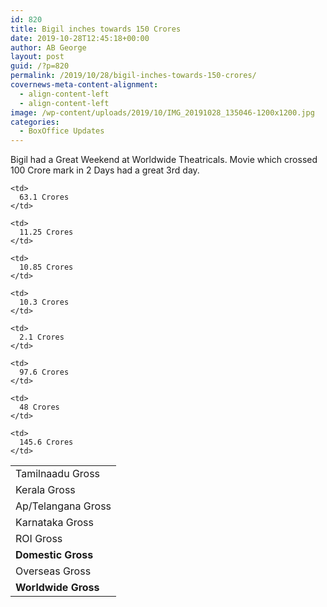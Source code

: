 ```yaml
---
id: 820
title: Bigil inches towards 150 Crores
date: 2019-10-28T12:45:18+00:00
author: AB George
layout: post
guid: /?p=820
permalink: /2019/10/28/bigil-inches-towards-150-crores/
covernews-meta-content-alignment:
  - align-content-left
  - align-content-left
image: /wp-content/uploads/2019/10/IMG_20191028_135046-1200x1200.jpg
categories:
  - BoxOffice Updates
---
```

Bigil had a Great Weekend at Worldwide Theatricals. Movie which crossed 100 Crore mark in 2 Days had a great 3rd day.

<table class="wp-block-table">
  <tr>
    <td>
      Tamilnaadu Gross
    </td>
    
    <td>
      63.1 Crores
    </td>
  </tr>
  
  <tr>
    <td>
      Kerala Gross
    </td>
    
    <td>
      11.25 Crores
    </td>
  </tr>
  
  <tr>
    <td>
      Ap/Telangana Gross
    </td>
    
    <td>
      10.85 Crores
    </td>
  </tr>
  
  <tr>
    <td>
      Karnataka Gross
    </td>
    
    <td>
      10.3 Crores
    </td>
  </tr>
  
  <tr>
    <td>
      ROI Gross
    </td>
    
    <td>
      2.1 Crores
    </td>
  </tr>
  
  <tr>
    <td>
      <strong>Domestic Gross</strong>
    </td>
    
    <td>
      97.6 Crores
    </td>
  </tr>
  
  <tr>
    <td>
      Overseas Gross
    </td>
    
    <td>
      48 Crores
    </td>
  </tr>
  
  <tr>
    <td>
      <strong>Worldwide Gross</strong>
    </td>
    
    <td>
      145.6 Crores
    </td>
  </tr>
</table>